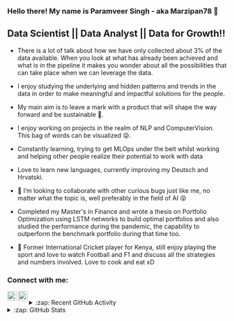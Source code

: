 ### Hello there! My name is Paramveer Singh - aka Marzipan78 👋


## Data Scientist || Data Analyst || Data for Growth!!

- There is a lot of talk about how we have only collected about 3% of the data available. When you look at what has already been achieved and what is in the pipeline
it makes you wonder about all the possibilities that can take place when we can leverage the data.
- I enjoy studying the underlying and hidden patterns and trends in the data in order to make meaningful and impactful solutions for the people.
- My main aim is to leave a mark with a product that will shape the way forward and be sustainable 🌱.
- I enjoy working on projects in the realm of NLP and ComputerVision. This bag of words can be visualized 😝.

- Constantly learning, trying to get MLOps under the belt whilst working and helping other people realize their potential to work with data
- Love to learn new languages, currently improving my Deutsch and Hrvatski.
- 👯 I’m looking to collaborate with other curious bugs just like me, no matter what the topic is, well preferably in the field of AI 😝
- Completed my Master's in Finance and wrote a thesis on Portfolio Optimization using LSTM networks to build optimal portfolios and also studied the performance during the pandemic, the capability to outperform the benchmark portfolio during that time too.
- 🥅 Former International Cricket player for Kenya, still enjoy playing the sport and love to watch Football and F1 and discuss all the strategies and numbers involved. Love to cook and eat xD


### Connect with me:


[<img align="left" alt="paramveer-singh07 | LinkedIn" width="22px" src="https://cdn.jsdelivr.net/npm/simple-icons@v3/icons/linkedin.svg" />][linkedin]
[<img align="left" alt="a_slygabru/ | Instagram" width="22px" src="https://cdn.jsdelivr.net/npm/simple-icons@v3/icons/instagram.svg" />][instagram]

<br />



<details>
  <summary>:zap: Recent GitHub Activity</summary>
  
<!--START_SECTION:activity-->

<!--END_SECTION:activity-->

</details>

<details>
  <summary>:zap: GitHub Stats</summary>

  <img align="left" alt="Marzipan78's GitHub Stats" src="https://github-readme-stats.codestackr.vercel.app/api?username=Marzipan78&show_icons=true&hide_border=true" />

</details>


[instagram]: https://instagram.com/a_slygabru/
[linkedin]: https://www.linkedin.com/in/paramveer-singh07/
